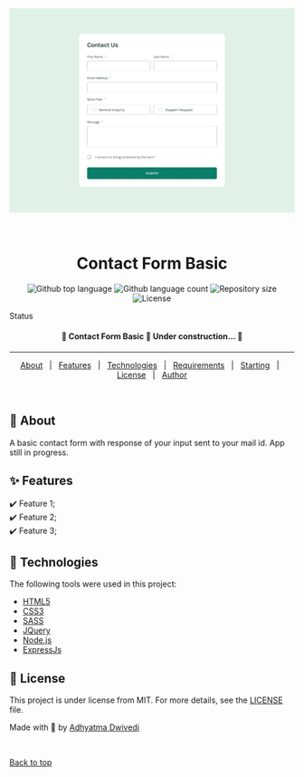 <div align="center" id="top"> 
  <img src="./public/design/desktop-design.jpg" alt="Contact Form Basic" />

  &#xa0;

  <!-- <a href="https://contactformbasic.netlify.app">Demo</a> -->
</div>

<h1 align="center">Contact Form Basic</h1>

<p align="center">
  <img alt="Github top language" src="https://img.shields.io/github/languages/top/r00kieAd/contact-form-basic?color=56BEB8">

  <img alt="Github language count" src="https://img.shields.io/github/languages/count/r00kieAd/contact-form-basic?color=56BEB8">

  <img alt="Repository size" src="https://img.shields.io/github/repo-size/r00kieAd/contact-form-basic?color=56BEB8">

  <img alt="License" src="https://img.shields.io/github/license/r00kieAd/contact-form-basic?color=56BEB8">
</p>

Status

<h4 align="center"> 
	🚧  Contact Form Basic 🚀 Under construction...  🚧
</h4> 

<hr>

<p align="center">
  <a href="#dart-about">About</a> &#xa0; | &#xa0; 
  <a href="#sparkles-features">Features</a> &#xa0; | &#xa0;
  <a href="#rocket-technologies">Technologies</a> &#xa0; | &#xa0;
  <a href="#white_check_mark-requirements">Requirements</a> &#xa0; | &#xa0;
  <a href="#checkered_flag-starting">Starting</a> &#xa0; | &#xa0;
  <a href="#memo-license">License</a> &#xa0; | &#xa0;
  <a href="https://github.com/{{YOUR_GITHUB_USERNAME}}" target="_blank">Author</a>
</p>

<br>

## :dart: About ##

A basic contact form with response of your input sent to your mail id. App still in progress.

## :sparkles: Features ##

:heavy_check_mark: Feature 1;\
:heavy_check_mark: Feature 2;\
:heavy_check_mark: Feature 3;

## :rocket: Technologies ##

The following tools were used in this project:

- [HTML5](https://expo.io/)
- [CSS3](https://expo.io/)
- [SASS](https://expo.io/)
- [JQuery](https://expo.io/)
- [Node.js](https://nodejs.org/en/)
- [ExpressJs](https://expo.io/)

## :memo: License ##

This project is under license from MIT. For more details, see the [LICENSE](LICENSE) file.


Made with :apple: by <a href="https://github.com/r00kieAd" target="_blank">Adhyatma Dwivedi</a>

&#xa0;

<a href="#top">Back to top</a>
